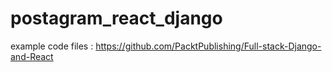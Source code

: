 # postagram_react_django

example code files : https://github.com/PacktPublishing/Full-stack-Django-and-React
